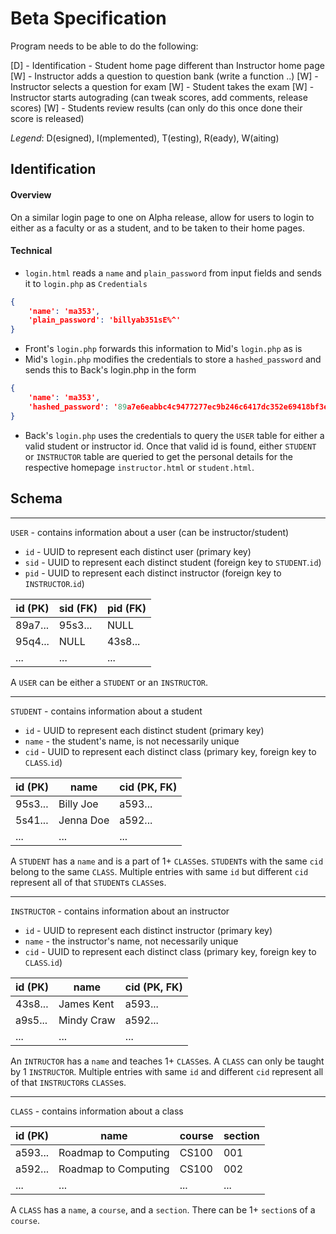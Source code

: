 # Beta Specification

Program needs to be able to do the following:

[D] - Identification - Student home page different than Instructor home page
[W] - Instructor adds a question to question bank (write a function ..)
[W] - Instructor selects a question for exam
[W] - Student takes the exam
[W] - Instructor starts autograding (can tweak scores, add comments, release scores)
[W] - Students review results (can only do this once done their score is released)

*Legend*: D(esigned), I(mplemented), T(esting), R(eady), W(aiting)

## Identification

#### Overview
On a similar login page to one on Alpha release, allow for users to login to either as a faculty or as a student, and to be taken to their home pages.

#### Technical
- `login.html` reads a `name` and `plain_password` from input fields and sends it to `login.php` as `Credentials`
```json 
{
    'name': 'ma353',
    'plain_password': 'billyab351sE%^'
}
```

- Front's `login.php` forwards this information to Mid's `login.php` as is
- Mid's `login.php` modifies the credentials to store a `hashed_password` and sends this to Back's login.php in the form
```json
{
    'name': 'ma353',
    'hashed_password': '89a7e6eabbc4c9477277ec9b246c6417dc352e69418bf3ef4d75e9c19bbbedd6'
}
```
- Back's `login.php` uses the credentials to query the `USER` table for either a valid student or instructor id. Once that valid id is found, either `STUDENT` or `INSTRUCTOR` table are queried to get the personal details for the respective homepage `instructor.html` or `student.html`.



## Schema
---
`USER` - contains information about a user (can be instructor/student)
- `id` - UUID to represent each distinct user (primary key)
- `sid` - UUID to represent each distinct student (foreign key to `STUDENT`.`id`)
- `pid` - UUID to represent each distinct instructor (foreign key to `INSTRUCTOR`.`id`)

| id (PK) | sid (FK) | pid (FK) |
|---------|----------|----------|
| 89a7... | 95s3...  | NULL     |
| 95q4... | NULL     | 43s8...  |
| ...     | ...      | ...      |

A `USER` can be either a `STUDENT` or an `INSTRUCTOR`.

---
`STUDENT` - contains information about a student
- `id` - UUID to represent each distinct student (primary key)
- `name` - the student's name, is not necessarily unique
- `cid` - UUID to represent each distinct class (primary key, foreign key to `CLASS`.`id`)

| id (PK) | name      | cid (PK, FK) |
|---------|-----------|--------------|
| 95s3... | Billy Joe | a593...      |
| 5s41... | Jenna Doe | a592...      |
| ...     | ...       | ...          |

A `STUDENT` has a `name` and is a part of 1+ `CLASS`es.
`STUDENT`s with the same `cid` belong to the same `CLASS`.
Multiple entries with same `id` but different `cid` represent all of that `STUDENT`s `CLASS`es.

---
`INSTRUCTOR` - contains information about an instructor
- `id` - UUID to represent each distinct instructor (primary key)
- `name` - the instructor's name, not necessarily unique
- `cid` - UUID to represent each distinct class (primary key, foreign key to `CLASS`.`id`)

| id (PK) | name       | cid (PK, FK) |
|---------|------------|--------------|
| 43s8... | James Kent | a593...      |
| a9s5... | Mindy Craw | a592...      |
| ...     | ...        | ...          |

An `INTRUCTOR` has a `name` and teaches 1+ `CLASS`es.
A `CLASS` can only be taught by 1 `INSTRUCTOR`.
Multiple entries with same `id` and different `cid` represent all of that `INSTRUCTOR`s `CLASS`es. 

---
`CLASS` - contains information about a class

| id (PK) | name                 | course | section |
|---------|----------------------|--------|---------|
| a593... | Roadmap to Computing | CS100  | 001     |
| a592... | Roadmap to Computing | CS100  | 002     |
| ...     | ...                  | ...    | ...     |

A `CLASS` has a `name`, a `course`, and a `section`.
There can be 1+ `section`s of a `course`.